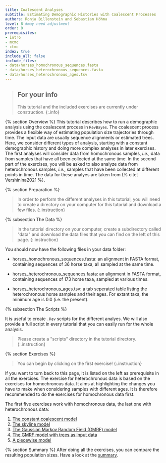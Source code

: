 ```yaml
---
title: Coalescent Analyses
subtitle: Estimating Demographic Histories with Coalescent Processes
authors: Ronja Billenstein and Sebastian Höhna
level: 8 #may need adjustment
order: 0
prerequisites:
- intro
- mcmc
- ctmc
index: true
include_all: false
include_files:
- data/horses_homochronous_sequences.fasta
- data/horses_heterochronous_sequences.fasta
- data/horses_heterochronous_ages.tsv
---
```


> ## For your info
> This tutorial and the included exercises are currently under construction.
{:.info}

{% section Overview %}
This tutorial describes how to run a demographic analysis using the coalescent process in `RevBayes`.
The coalescent process provides a flexible way of estimating population size trajectories through time.
The input data are usually sequence alignments or estimated trees.
Here, we consider different types of analysis, starting with a constant demographic history and doing more complex analyses in later exercises.
The first analyses will consider data from homochronous samples, *i.e.*, data from samples that have all been collected at the same time.
In the second part of the exercises, you will be asked to also analyze data from heterochronous samples, *i.e.*, samples that have been collected at different points in time.
The data for these analyes are taken from {% citet Vershinina2021 %}.


<!--- ### Why?! --->

<!---
{% subsection The Coalescent %}
The coalescent process is constructing a tree backwards in time.
Starting from the samples, lineages are merged (*i.e.* coalesced), always two at a time.
Under the coalescent process, the waiting time between two coalescent events is exponentially distributed and depends on the number of 'active' lineages and the effective population size $N_e$.
Active lineages are the ones that can coalesce, the number is reduced by one with every coalescent event.
The coalescent process was first introduced by Kingman in 1982 for a constant population size {% cite Kingman1982 %}.
Griffiths and Tavaré then extended the model to be applicable to varying population sizes {% cite Griffiths1994 %}.
--->
<!--- Also, samples from different ages can be included {% cite %}. (Should go to heterochronous part) --->

<!--- ### Add figure!! --->

{% section Preparation %}

> In order to perform the different analyses in this tutorial, you will need to create a directory on your computer for this tutorial and download a few files.
{:.instruction}

{% subsection The Data %}

> In the tutorial directory on your computer, create a subdirectory called "data" and download the data files that you can find on the left of this page.
{:.instruction}

You should now have the following files in your data folder:

-   horses_homochronous_sequences.fasta: an alignment in FASTA format, containing sequences of 36 horse taxa, all sampled at the same time.

-   horses_heterochronous_sequences.fasta: an alignment in FASTA format, containing sequences of 173 horse taxa, sampled at various times.

-   horses_heterochronous_ages.tsv: a tab seperated table listing the heterochronous horse samples and their ages. For extant taxa, the minimum age is 0.0 (i.e. the present).


{% subsection The Scripts %}

It is useful to create `.Rev` scripts for the different analyes.
We will also provide a full script in every tutorial that you can easily run for the whole analysis.

> Please create a "scripts" directory in the tutorial directory.
{:.instruction}

{% section Exercises %}

> You can begin by clicking on the first exercise!
{:.instruction}

If you want to turn back to this page, it is listed on the left as prerequisite in all the exercises.
The exercise for heterochronous data is based on the exercises for homochronous data.
It aims at highlighting the changes you have to make when considering samples with different ages.
It is therefore recommended to do the exercises for homochronous data first.

The first five exercises work with homochronous data, the last one with heterochronous data:
1. [The constant coalescent model]({{base.url}}/tutorials/coalescent/constant)
2. [The skyline model]({{base.url}}/tutorials/coalescent/skyline)
3. [The Gaussian Markov Random Field (GMRF) model]({{base.url}}/tutorials/coalescent/GMRF)
4. [The GMRF model with trees as input data]({{base.url}}/tutorials/coalescent/GMRF_treebased)
5. [A piecewise model]({{base.url}}/tutorials/coalescent/piecewise)

<!--- 6. [Heterochronous data]({{base.url}}/tutorials/coalescent/heterochronous) --->

{% section Summary %}
After doing all the exercises, you can compare the resulting population sizes.
Have a look at the [summary]({{base.url}}/tutorials/coalescent/summary).
